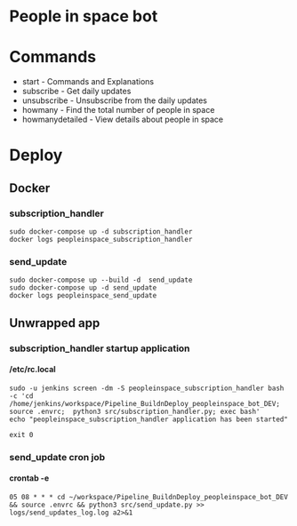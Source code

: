 # People in space bot



# Commands
- start - Commands and Explanations
- subscribe - Get daily updates
- unsubscribe - Unsubscribe from the daily updates
- howmany - Find the total number of people in space
- howmanydetailed - View details about people in space



# Deploy

## Docker
### subscription_handler
```
sudo docker-compose up -d subscription_handler
docker logs peopleinspace_subscription_handler

```


### send_update
```
sudo docker-compose up --build -d  send_update
sudo docker-compose up -d send_update
docker logs peopleinspace_send_update
```

## Unwrapped app
### subscription_handler startup application
####  /etc/rc.local
```
sudo -u jenkins screen -dm -S peopleinspace_subscription_handler bash -c 'cd /home/jenkins/workspace/Pipeline_BuildnDeploy_peopleinspace_bot_DEV; source .envrc;  python3 src/subscription_handler.py; exec bash'
echo "peopleinspace_subscription_handler application has been started"

exit 0
```

### send_update cron job
#### crontab -e
```
05 08 * * * cd ~/workspace/Pipeline_BuildnDeploy_peopleinspace_bot_DEV && source .envrc && python3 src/send_update.py >> logs/send_updates_log.log a2>&1
```
